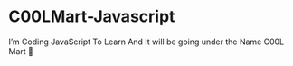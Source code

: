 # C00LMart-Javascript
I’m Coding JavaScript To Learn And It will be going under the Name C00L Mart 🤖
